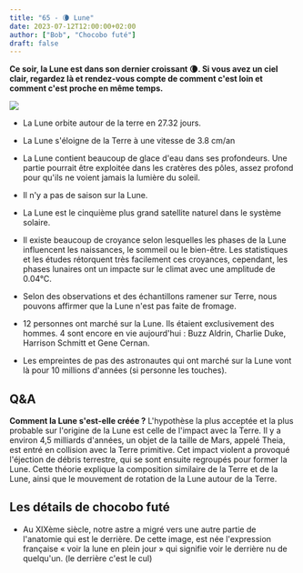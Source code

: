 ```yaml
---
title: "65 - 🌘 Lune"
date: 2023-07-12T12:00:00+02:00
author: ["Bob", "Chocobo futé"]
draft: false
---
```


**Ce soir, la Lune est dans son dernier croissant 🌘. Si vous avez un ciel clair, regardez là et rendez-vous compte de comment c'est loin et comment c'est proche en même temps.**

![](/img/65.jpg)

- La Lune orbite autour de la terre en 27.32 jours.

- La Lune s'éloigne de la Terre à une vitesse de 3.8 cm/an

- La Lune contient beaucoup de glace d'eau dans ses profondeurs. Une partie pourrait être exploitée dans les cratères des pôles, assez profond pour qu'ils ne voient jamais la lumière du soleil.

- Il n'y a pas de saison sur la Lune.

- La Lune est le cinquième plus grand satellite naturel dans le système solaire.

- Il existe beaucoup de croyance selon lesquelles les phases de la Lune influencent les naissances, le sommeil ou le bien-être. Les statistiques et les études rétorquent très facilement ces croyances, cependant, les phases lunaires ont un impacte sur le climat avec une amplitude de 0.04°C.

- Selon des observations et des échantillons ramener sur Terre, nous pouvons affirmer que la Lune n'est pas faite de fromage.

- 12 personnes ont marché sur la Lune. Ils étaient exclusivement des hommes. 4 sont encore en vie aujourd'hui : Buzz Aldrin, Charlie Duke, Harrison Schmitt et Gene Cernan.

- Les empreintes de pas des astronautes qui ont marché sur la Lune vont là pour 10 millions d'années (si personne les touches).

## Q&A

**Comment la Lune s'est-elle créée ?**
L'hypothèse la plus acceptée et la plus probable sur l'origine de la Lune est celle de l'impact avec la Terre. Il y a environ 4,5 milliards d'années, un objet de la taille de Mars, appelé Theia, est entré en collision avec la Terre primitive. Cet impact violent a provoqué l'éjection de débris terrestre, qui se sont ensuite regroupés pour former la Lune. Cette théorie explique la composition similaire de la Terre et de la Lune, ainsi que le mouvement de rotation de la Lune autour de la Terre.

## Les détails de chocobo futé

- Au XIXème siècle, notre astre a migré vers une autre partie de l'anatomie qui est le derrière. De cette image, est née l'expression française « voir la lune en plein jour » qui signifie voir le derrière nu de quelqu'un. (le derrière c'est le cul)

